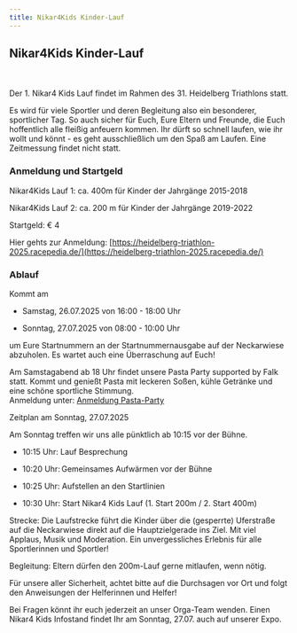 ```yaml
---
title: Nikar4Kids Kinder-Lauf
---
```


## Nikar4Kids Kinder-Lauf 
\
\
Der 1. Nikar4 Kids Lauf findet im Rahmen des 31. Heidelberg Triathlons statt. 

Es wird für viele Sportler und deren Begleitung also ein besonderer, sportlicher Tag. So auch sicher für Euch, Eure Eltern und Freunde, die Euch hoffentlich alle fleißig anfeuern kommen. Ihr dürft so schnell laufen, wie ihr wollt und könnt - es geht ausschließlich um den Spaß am Laufen. Eine Zeitmessung findet nicht statt. 
<br/>


### Anmeldung und Startgeld  


Nikar4Kids Lauf 1: ca. 400m für Kinder der Jahrgänge 2015-2018 

Nikar4Kids Lauf 2: ca. 200 m für Kinder der Jahrgänge 2019-2022 

Startgeld: € 4 

Hier gehts zur Anmeldung: [https://heidelberg-triathlon-2025.racepedia.de/](https://heidelberg-triathlon-2025.racepedia.de/)
<br/>

### Ablauf

Kommt am  

-   Samstag, 26.07.2025 von 16:00 - 18:00 Uhr  

-   Sonntag, 27.07.2025 von 08:00 - 10:00 Uhr 

um Eure Startnummern an der Startnummernausgabe  auf der Neckarwiese abzuholen. Es wartet auch eine Überraschung auf Euch! 

Am Samstagabend ab 18 Uhr findet unsere  Pasta Party  supported  by Falk  statt. Kommt und genießt Pasta mit leckeren Soßen, kühle Getränke und eine schöne sportliche Stimmung.\
Anmeldung unter: [Anmeldung Pasta-Party](https://docs.google.com/forms/d/1tHHbxZKvosAGmkW--T4wtbQQ8HrAj9cUo49eBbezzI0/viewform)

Zeitplan am Sonntag, 27.07.2025 

Am Sonntag treffen wir uns alle pünktlich ab 10:15 vor der Bühne. 

-   10:15 Uhr: Lauf Besprechung 

-   10:20 Uhr: Gemeinsames Aufwärmen vor der Bühne 

-   10:25 Uhr:  Aufstellen an den Startlinien 

-   10:30 Uhr: Start Nikar4 Kids Lauf (1. Start 200m / 2. Start 400m) 

Strecke: Die Laufstrecke führt die Kinder über die (gesperrte) Uferstraße auf die Neckarwiese direkt auf die Hauptzielgerade ins Ziel. Mit viel Applaus, Musik und Moderation. Ein unvergessliches Erlebnis für alle Sportlerinnen und Sportler! 

Begleitung: Eltern dürfen den 200m-Lauf gerne mitlaufen, wenn nötig.  

Für unsere aller Sicherheit, achtet bitte auf die Durchsagen vor Ort und folgt den Anweisungen der Helferinnen und Helfer! 

Bei Fragen könnt ihr euch jederzeit an unser Orga-Team wenden. Einen Nikar4 Kids Infostand findet Ihr am Sonntag, 27.07. auch auf unserer Expo.